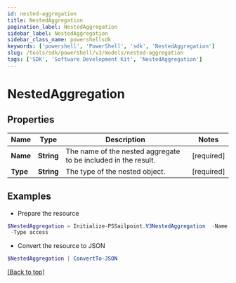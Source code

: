 ```yaml
---
id: nested-aggregation
title: NestedAggregation
pagination_label: NestedAggregation
sidebar_label: NestedAggregation
sidebar_class_name: powershellsdk
keywords: ['powershell', 'PowerShell', 'sdk', 'NestedAggregation'] 
slug: /tools/sdk/powershell/v3/models/nested-aggregation
tags: ['SDK', 'Software Development Kit', 'NestedAggregation']
---
```



# NestedAggregation

## Properties

Name | Type | Description | Notes
------------ | ------------- | ------------- | -------------
**Name** |  **String** | The name of the nested aggregate to be included in the result. | [required]
**Type** |  **String** | The type of the nested object. | [required]

## Examples

- Prepare the resource
```powershell
$NestedAggregation = Initialize-PSSailpoint.V3NestedAggregation  -Name id `
 -Type access
```

- Convert the resource to JSON
```powershell
$NestedAggregation | ConvertTo-JSON
```


[[Back to top]](#) 


